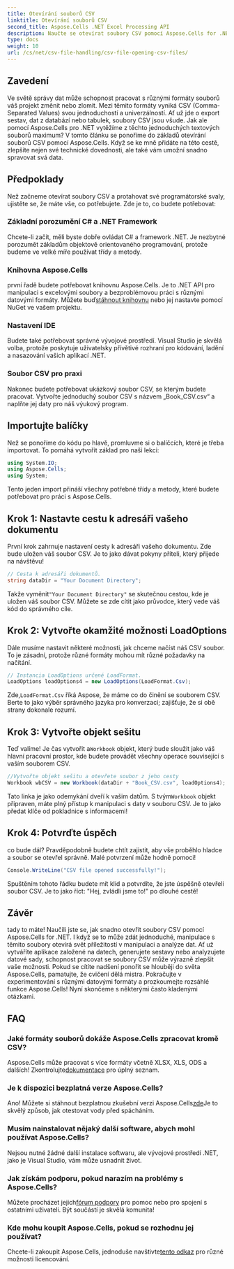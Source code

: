 ```yaml
---
title: Otevírání souborů CSV
linktitle: Otevírání souborů CSV
second_title: Aspose.Cells .NET Excel Processing API
description: Naučte se otevírat soubory CSV pomocí Aspose.Cells for .NET s naším komplexním průvodcem krok za krokem. Manipulace s kmenovými daty.
type: docs
weight: 10
url: /cs/net/csv-file-handling/csv-file-opening-csv-files/
---
```

## Zavedení
Ve světě správy dat může schopnost pracovat s různými formáty souborů váš projekt změnit nebo zlomit. Mezi těmito formáty vyniká CSV (Comma-Separated Values) svou jednoduchostí a univerzálností. Ať už jde o export sestav, dat z databází nebo tabulek, soubory CSV jsou všude. Jak ale pomocí Aspose.Cells pro .NET vytěžíme z těchto jednoduchých textových souborů maximum? V tomto článku se ponoříme do základů otevírání souborů CSV pomocí Aspose.Cells. Když se ke mně přidáte na této cestě, zlepšíte nejen své technické dovednosti, ale také vám umožní snadno spravovat svá data. 
## Předpoklady
Než začneme otevírat soubory CSV a protahovat své programátorské svaly, ujistěte se, že máte vše, co potřebujete. Zde je to, co budete potřebovat:
### Základní porozumění C# a .NET Framework
Chcete-li začít, měli byste dobře ovládat C# a framework .NET. Je nezbytné porozumět základům objektově orientovaného programování, protože budeme ve velké míře používat třídy a metody.
### Knihovna Aspose.Cells
 první řadě budete potřebovat knihovnu Aspose.Cells. Je to .NET API pro manipulaci s excelovými soubory a bezproblémovou práci s různými datovými formáty. Můžete buď[stáhnout knihovnu](https://releases.aspose.com/cells/net/) nebo jej nastavte pomocí NuGet ve vašem projektu.
### Nastavení IDE
Budete také potřebovat správné vývojové prostředí. Visual Studio je skvělá volba, protože poskytuje uživatelsky přívětivé rozhraní pro kódování, ladění a nasazování vašich aplikací .NET.
### Soubor CSV pro praxi
Nakonec budete potřebovat ukázkový soubor CSV, se kterým budete pracovat. Vytvořte jednoduchý soubor CSV s názvem „Book_CSV.csv“ a naplňte jej daty pro náš výukový program.
## Importujte balíčky
Než se ponoříme do kódu po hlavě, promluvme si o balíčcích, které je třeba importovat. To pomáhá vytvořit základ pro naši lekci:
```csharp
using System.IO;
using Aspose.Cells;
using System;
```
Tento jeden import přináší všechny potřebné třídy a metody, které budete potřebovat pro práci s Aspose.Cells.
## Krok 1: Nastavte cestu k adresáři vašeho dokumentu
První krok zahrnuje nastavení cesty k adresáři vašeho dokumentu. Zde bude uložen váš soubor CSV. Je to jako dávat pokyny příteli, který přijede na návštěvu!
```csharp
// Cesta k adresáři dokumentů.
string dataDir = "Your Document Directory";
```
 Takže vyměnit`"Your Document Directory"` se skutečnou cestou, kde je uložen váš soubor CSV. Můžete se zde cítit jako průvodce, který vede váš kód do správného cíle.
## Krok 2: Vytvořte okamžité možnosti LoadOptions
Dále musíme nastavit některé možnosti, jak chceme načíst náš CSV soubor. To je zásadní, protože různé formáty mohou mít různé požadavky na načítání. 
```csharp
// Instancia LoadOptions určené LoadFormat.
LoadOptions loadOptions4 = new LoadOptions(LoadFormat.Csv);
```
 Zde,`LoadFormat.Csv` říká Aspose, že máme co do činění se souborem CSV. Berte to jako výběr správného jazyka pro konverzaci; zajišťuje, že si obě strany dokonale rozumí.
## Krok 3: Vytvořte objekt sešitu
 Teď valíme! Je čas vytvořit a`Workbook` objekt, který bude sloužit jako váš hlavní pracovní prostor, kde budete provádět všechny operace související s vaším souborem CSV.
```csharp
//Vytvořte objekt sešitu a otevřete soubor z jeho cesty
Workbook wbCSV = new Workbook(dataDir + "Book_CSV.csv", loadOptions4);
```
 Tato linka je jako odemykání dveří k vašim datům. S tvým`Workbook` objekt připraven, máte plný přístup k manipulaci s daty v souboru CSV. Je to jako předat klíče od pokladnice s informacemi!
## Krok 4: Potvrďte úspěch
co bude dál? Pravděpodobně budete chtít zajistit, aby vše proběhlo hladce a soubor se otevřel správně. Malé potvrzení může hodně pomoci!
```csharp
Console.WriteLine("CSV file opened successfully!");
```
Spuštěním tohoto řádku budete mít klid a potvrdíte, že jste úspěšně otevřeli soubor CSV. Je to jako říct: "Hej, zvládli jsme to!" po dlouhé cestě!
## Závěr
tady to máte! Naučili jste se, jak snadno otevřít soubory CSV pomocí Aspose.Cells for .NET. I když se to může zdát jednoduché, manipulace s těmito soubory otevírá svět příležitostí v manipulaci a analýze dat. Ať už vytváříte aplikace založené na datech, generujete sestavy nebo analyzujete datové sady, schopnost pracovat se soubory CSV může výrazně zlepšit vaše možnosti. 
Pokud se cítíte nadšení ponořit se hlouběji do světa Aspose.Cells, pamatujte, že cvičení dělá mistra. Pokračujte v experimentování s různými datovými formáty a prozkoumejte rozsáhlé funkce Aspose.Cells! Nyní skončeme s některými často kladenými otázkami.
## FAQ
### Jaké formáty souborů dokáže Aspose.Cells zpracovat kromě CSV?
 Aspose.Cells může pracovat s více formáty včetně XLSX, XLS, ODS a dalších! Zkontrolujte[dokumentace](https://reference.aspose.com/cells/net/) pro úplný seznam.
### Je k dispozici bezplatná verze Aspose.Cells?
 Ano! Můžete si stáhnout bezplatnou zkušební verzi Aspose.Cells[zde](https://releases.aspose.com/)Je to skvělý způsob, jak otestovat vody před spácháním.
### Musím nainstalovat nějaký další software, abych mohl používat Aspose.Cells?
Nejsou nutné žádné další instalace softwaru, ale vývojové prostředí .NET, jako je Visual Studio, vám může usnadnit život.
### Jak získám podporu, pokud narazím na problémy s Aspose.Cells?
 Můžete procházet jejich[fórum podpory](https://forum.aspose.com/c/cells/9) pro pomoc nebo pro spojení s ostatními uživateli. Být součástí je skvělá komunita!
### Kde mohu koupit Aspose.Cells, pokud se rozhodnu jej používat?
 Chcete-li zakoupit Aspose.Cells, jednoduše navštivte[tento odkaz](https://purchase.aspose.com/buy) pro různé možnosti licencování.